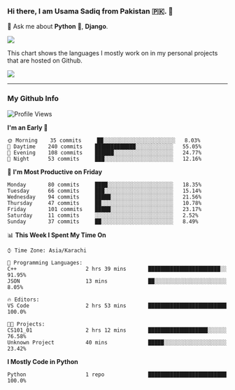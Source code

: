 ### Hi there, I am Usama Sadiq from Pakistan 🇵🇰. 👋

💬 Ask me about **Python** 🐍, **Django**. <!-- , Testing, Docker, Jenkins Automation, -->

<!--  
🗣 I love to talk about
  - Automating day-to-day stuff using Python
  - **Urdu Literature** 📚, **Anime** 💻, **Manga** 📜, **Light Novels** 📜, **Comics** 📱.  
-->

<img align="center" src="https://github-readme-stats.vercel.app/api?username=UsamaSadiq&custom_title=My Stats&show_icons=true&theme=dark&count_private=true&include_all_commits=true" />

This chart shows the languages I mostly work on in my personal projects that are hosted on Github.

<img align="center" src="https://github-readme-stats.vercel.app/api/top-langs/?username=UsamaSadiq&langs_count=10&layout=compact" />

--- 
### My Github Info
<!--START_SECTION:waka-->
![Profile Views](http://img.shields.io/badge/Profile%20Views-4-blue)

**I'm an Early 🐤** 

```text
🌞 Morning    35 commits     ██░░░░░░░░░░░░░░░░░░░░░░░   8.03% 
🌆 Daytime    240 commits    █████████████░░░░░░░░░░░░   55.05% 
🌃 Evening    108 commits    ██████░░░░░░░░░░░░░░░░░░░   24.77% 
🌙 Night      53 commits     ███░░░░░░░░░░░░░░░░░░░░░░   12.16%

```
📅 **I'm Most Productive on Friday** 

```text
Monday       80 commits     ████░░░░░░░░░░░░░░░░░░░░░   18.35% 
Tuesday      66 commits     ███░░░░░░░░░░░░░░░░░░░░░░   15.14% 
Wednesday    94 commits     █████░░░░░░░░░░░░░░░░░░░░   21.56% 
Thursday     47 commits     ██░░░░░░░░░░░░░░░░░░░░░░░   10.78% 
Friday       101 commits    █████░░░░░░░░░░░░░░░░░░░░   23.17% 
Saturday     11 commits     ░░░░░░░░░░░░░░░░░░░░░░░░░   2.52% 
Sunday       37 commits     ██░░░░░░░░░░░░░░░░░░░░░░░   8.49%

```


📊 **This Week I Spent My Time On** 

```text
⌚︎ Time Zone: Asia/Karachi

💬 Programming Languages: 
C++                      2 hrs 39 mins       ███████████████████████░░   91.95% 
JSON                     13 mins             ██░░░░░░░░░░░░░░░░░░░░░░░   8.05%

🔥 Editors: 
VS Code                  2 hrs 53 mins       █████████████████████████   100.0%

🐱‍💻 Projects: 
CS101_01                 2 hrs 12 mins       ███████████████████░░░░░░   76.58% 
Unknown Project          40 mins             █████░░░░░░░░░░░░░░░░░░░░   23.42%

```

**I Mostly Code in Python** 

```text
Python                   1 repo              █████████████████████████   100.0%

```



<!--END_SECTION:waka-->
<!--
**UsamaSadiq/UsamaSadiq** is a ✨ _special_ ✨ repository because its `README.md` (this file) appears on your GitHub profile.

Here are some ideas to get you started:

- 🔭 I’m currently working on ...
- 🌱 I’m currently learning ...
- 👯 I’m looking to collaborate on ...
- 🤔 I’m looking for help with ...
- 📫 How to reach me: ...
- 😄 Pronouns: ...
- ⚡ Fun fact: ...
-->
